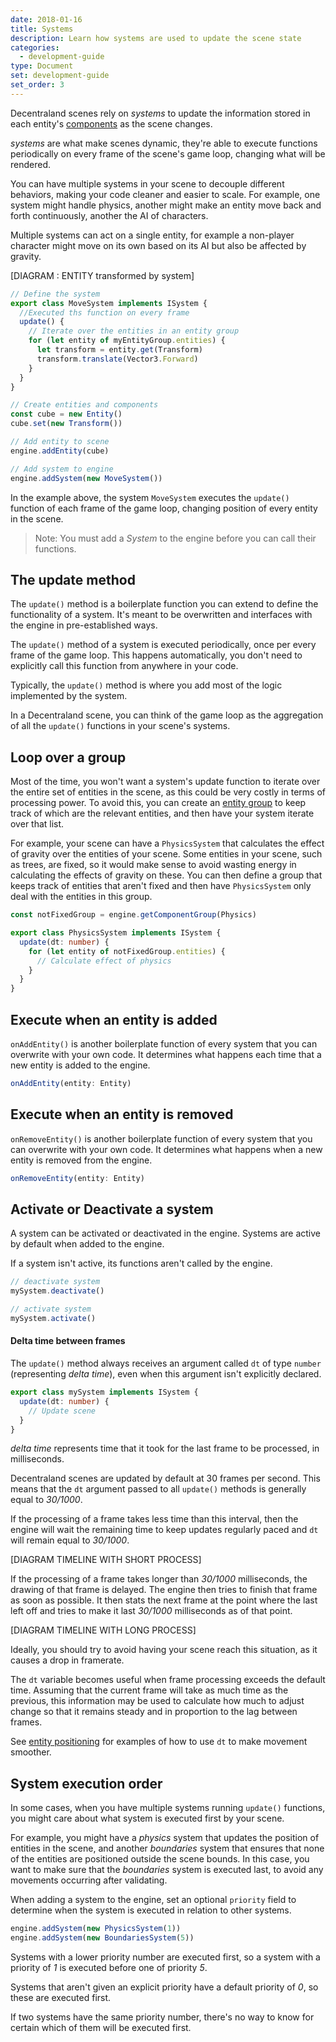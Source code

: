 ```yaml
---
date: 2018-01-16
title: Systems
description: Learn how systems are used to update the scene state
categories:
  - development-guide
type: Document
set: development-guide
set_order: 3
---
```


<!-- Decentraland scenes that are built with the 'ECS' module -->

Decentraland scenes rely on _systems_ to update the information stored in each entity's [components](https://en.wikipedia.org/wiki/Entity%E2%80%93component%E2%80%93system) as the scene changes.

_systems_ are what make scenes dynamic, they're able to execute functions periodically on every frame of the scene's game loop, changing what will be rendered.

You can have multiple systems in your scene to decouple different behaviors, making your code cleaner and easier to scale. For example, one system might handle physics, another might make an entity move back and forth continuously, another the AI of characters.

Multiple systems can act on a single entity, for example a non-player character might move on its own based on its AI but also be affected by gravity.

[DIAGRAM : ENTITY transformed by system]

```ts
// Define the system
export class MoveSystem implements ISystem {
  //Executed ths function on every frame
  update() {
    // Iterate over the entities in an entity group
    for (let entity of myEntityGroup.entities) {
      let transform = entity.get(Transform)
      transform.translate(Vector3.Forward)
    }
  }
}

// Create entities and components
const cube = new Entity()
cube.set(new Transform())

// Add entity to scene
engine.addEntity(cube)

// Add system to engine
engine.addSystem(new MoveSystem())
```

In the example above, the system `MoveSystem` executes the `update()` function of each frame of the game loop, changing position of every entity in the scene.

> Note: You must add a _System_ to the engine before you can call their functions.

## The update method

The `update()` method is a boilerplate function you can extend to define the functionality of a system. It's meant to be overwritten and interfaces with the engine in pre-established ways.

The `update()` method of a system is executed periodically, once per every frame of the game loop. This happens automatically, you don't need to explicitly call this function from anywhere in your code.

Typically, the `update()` method is where you add most of the logic implemented by the system.

In a Decentraland scene, you can think of the game loop as the aggregation of all the `update()` functions in your scene's systems.

## Loop over a group

Most of the time, you won't want a system's update function to iterate over the entire set of entities in the scene, as this could be very costly in terms of processing power. To avoid this, you can create an [entity group]() to keep track of which are the relevant entities, and then have your system iterate over that list.

For example, your scene can have a `PhysicsSystem` that calculates the effect of gravity over the entities of your scene. Some entities in your scene, such as trees, are fixed, so it would make sense to avoid wasting energy in calculating the effects of gravity on these. You can then define a group that keeps track of entities that aren't fixed and then have `PhysicsSystem` only deal with the entities in this group.

```ts
const notFixedGroup = engine.getComponentGroup(Physics)

export class PhysicsSystem implements ISystem {
  update(dt: number) {
    for (let entity of notFixedGroup.entities) {
      // Calculate effect of physics
    }
  }
}
```

## Execute when an entity is added

`onAddEntity()` is another boilerplate function of every system that you can overwrite with your own code. It determines what happens each time that a new entity is added to the engine.

```ts
onAddEntity(entity: Entity)
```

## Execute when an entity is removed

`onRemoveEntity()` is another boilerplate function of every system that you can overwrite with your own code. It determines what happens when a new entity is removed from the engine.

```ts
onRemoveEntity(entity: Entity)
```

## Activate or Deactivate a system

A system can be activated or deactivated in the engine. Systems are active by default when added to the engine.

If a system isn't active, its functions aren't called by the engine.

```ts
// deactivate system
mySystem.deactivate()

// activate system
mySystem.activate()
```

#### Delta time between frames

The `update()` method always receives an argument called `dt` of type `number` (representing _delta time_), even when this argument isn't explicitly declared.

```ts
export class mySystem implements ISystem {
  update(dt: number) {
    // Update scene
  }
}
```

_delta time_ represents time that it took for the last frame to be processed, in milliseconds.

Decentraland scenes are updated by default at 30 frames per second. This means that the `dt` argument passed to all `update()` methods is generally equal to _30/1000_.

If the processing of a frame takes less time than this interval, then the engine will wait the remaining time to keep updates regularly paced and `dt` will remain equal to _30/1000_.

[DIAGRAM TIMELINE WITH SHORT PROCESS]

If the processing of a frame takes longer than _30/1000_ milliseconds, the drawing of that frame is delayed. The engine then tries to finish that frame as soon as possible. It then stats the next frame at the point where the last left off and tries to make it last _30/1000_ milliseconds as of that point.

[DIAGRAM TIMELINE WITH LONG PROCESS]

Ideally, you should try to avoid having your scene reach this situation, as it causes a drop in framerate.

The `dt` variable becomes useful when frame processing exceeds the default time. Assuming that the current frame will take as much time as the previous, this information may be used to calculate how much to adjust change so that it remains steady and in proportion to the lag between frames.

See [entity positioning]() for examples of how to use `dt` to make movement smoother.

## System execution order

In some cases, when you have multiple systems running `update()` functions, you might care about what system is executed first by your scene.

For example, you might have a _physics_ system that updates the position of entities in the scene, and another _boundaries_ system that ensures that none of the entities are positioned outside the scene bounds. In this case, you want to make sure that the _boundaries_ system is executed last, to avoid any movements occurring after validating.

When adding a system to the engine, set an optional `priority` field to determine when the system is executed in relation to other systems.

```ts
engine.addSystem(new PhysicsSystem(1))
engine.addSystem(new BoundariesSystem(5))
```

Systems with a lower priority number are executed first, so a system with a priority of _1_ is executed before one of priority _5_.

Systems that aren't given an explicit priority have a default priority of _0_, so these are executed first.

If two systems have the same priority number, there's no way to know for certain which of them will be executed first.
